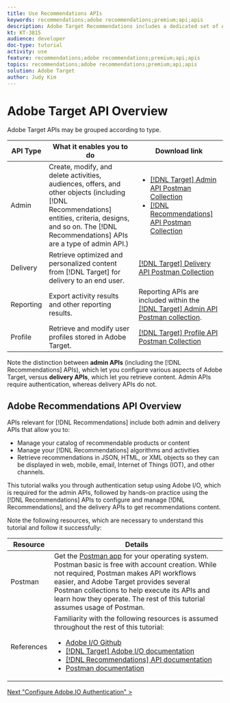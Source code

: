 ```yaml
---
title: Use Recommendations APIs
keywords: recommendations;adobe recommendations;premium;api;apis
description: Adobe Target Recommendations includes a dedicated set of APIs that allow you to manage your catalog of recommendable products and/or content; manage your recommendations algorithms and campaigns; and deliver recommendations in JSON, HTML, or XML objects to be displayed in web, mobile, email, IOT, and other channels.
kt: KT-3815
audience: developer
doc-type: tutorial
activity: use
feature: recommendations;adobe recommendations;premium;api;apis
topics: recommendations;adobe recommendations;premium;api;apis
solution: Adobe Target
author: Judy Kim
---
```


# Adobe Target API Overview

Adobe Target APIs may be grouped according to type.

|API Type|What it enables you to do|Download link|
| --- | --- | --- |
|Admin|Create, modify, and delete activities, audiences, offers, and other objects (including [!DNL Recommendations] entities, criteria, designs, and so on. The [!DNL Recommendations] APIs are a type of admin API.)|<UL><li>[[!DNL Target] Admin API Postman Collection](https://developers.adobetarget.com/api/#admin-postman-collection)</li><li>[[!DNL Recommendations] API Postman Collection](https://developers.adobetarget.com/api/recommendations/#section/Postman)</li></ul>|
|Delivery|Retrieve optimized and personalized content from [!DNL Target] for delivery to an end user.|[[!DNL Target] Delivery API Postman Collection](https://developers.adobetarget.com/api/delivery-api/#section/Getting-Started/Postman-Collection)|
|Reporting|Export activity results and other reporting results.|Reporting APIs are included within the [[!DNL Target] Admin API Postman collection](https://developers.adobetarget.com/api/#admin-postman-collection).|
|Profile|Retrieve and modify user profiles stored in Adobe Target.|[[!DNL Target] Profile API Postman Collection](https://developers.adobetarget.com/api/#profiles)|

Note the distinction between **admin APIs** (including the [!DNL Recommendations] APIs), which let you configure various aspects of Adobe Target, versus **delivery APIs**, which let you retrieve content. Admin APIs require authentication, whereas delivery APIs do not.

## Adobe Recommendations API Overview

APIs relevant for [!DNL Recommendations] include both admin and delivery APIs that allow you to:

* Manage your catalog of recommendable products or content
* Manage your [!DNL Recommendations] algorithms and activities
* Retrieve recommendations in JSON, HTML, or XML objects so they can be displayed in web, mobile, email, Internet of Things (IOT), and other channels.

This tutorial walks you through authentication setup using Adobe I/O, which is required for the admin APIs, followed by hands-on practice using the [!DNL Recommendations] APIs to configure and manage [!DNL Recommendations], and the delivery APIs to get recommendations content.

Note the following resources, which are necessary to understand this tutorial and follow it successfully:

|Resource|Details|
| --- | --- |
|Postman|Get the [Postman app](https://www.postman.com/downloads/) for your operating system. Postman basic is free with account creation. While not required, Postman makes API workflows easier, and Adobe Target provides several Postman collections to help execute its APIs and learn how they operate. The rest of this tutorial assumes usage of Postman.  |
|References|Familiarity with the following resources is assumed throughout the rest of this tutorial:<UL><li>[Adobe I/O Github](https://github.com/adobeio)</li><li>[[!DNL Target] Adobe I/O documentation](https://developers.adobetarget.com/api/#introduction)</li><li>[[!DNL Recommendations] API documentation](https://developers.adobetarget.com/api/recommendations/)</li><li>[Postman documentation](https://learning.getpostman.com/)</li></ul>|

[Next "Configure Adobe.IO Authentication" >](2configure-io-target-integration.md)

